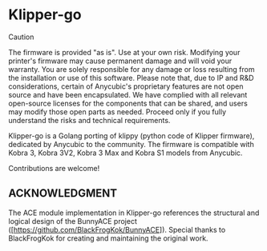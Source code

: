# Klipper-go

> [!Caution]
> The firmware is provided "as is". Use at your own risk.
Modifying your printer's firmware may cause permanent damage and will void your warranty. You are solely responsible for any damage or loss resulting from the installation or use of this software.
Please note that, due to IP and R&D considerations, certain of Anycubic's proprietary features are not open source and have been encapsulated. We have complied with all relevant open-source licenses for the components that can be shared, and users may modify those open parts as needed.
Proceed only if you fully understand the risks and technical requirements.

Klipper-go is a Golang porting of klippy (python code of Klipper firmware), dedicated by Anycubic to the community. The firmware is compatible with Kobra 3, Kobra 3V2, Kobra 3 Max and Kobra S1 models from Anycubic.

Contributions are welcome!

## ACKNOWLEDGMENT
The ACE module implementation in Klipper-go references the structural and logical design of the BunnyACE project ([https://github.com/BlackFrogKok/BunnyACE]). Special thanks to BlackFrogKok for creating and maintaining the original work.
